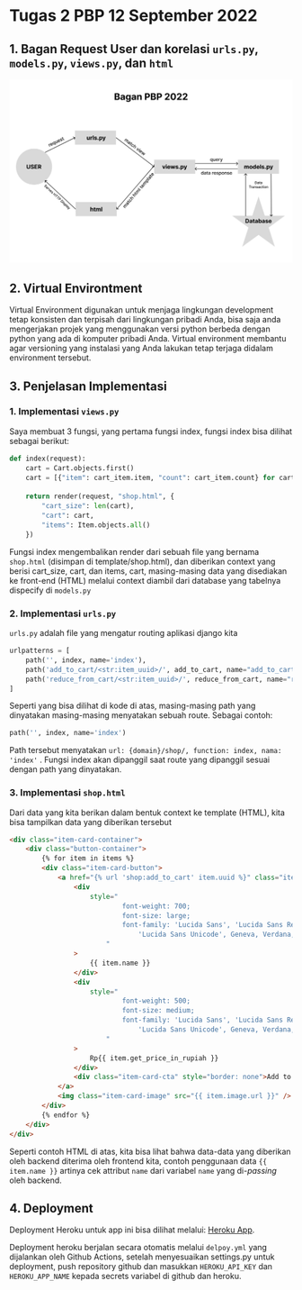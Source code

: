 # Tugas 2 PBP 12 September 2022

## 1. Bagan Request User dan korelasi `urls.py`, `models.py`, `views.py`, dan `html`

![Bagan](bagan.png)

## 2. Virtual Environtment

Virtual Environment digunakan untuk menjaga lingkungan development tetap konsisten dan terpisah dari lingkungan pribadi Anda, bisa saja anda mengerjakan projek yang menggunakan versi python berbeda dengan python yang ada di komputer pribadi Anda. Virtual environment membantu agar versioning yang instalasi yang Anda lakukan tetap terjaga didalam environment tersebut.

## 3. Penjelasan Implementasi

### 1. Implementasi `views.py`

Saya membuat 3 fungsi, yang pertama fungsi index, fungsi index bisa dilihat sebagai berikut:

```py
def index(request):
	cart = Cart.objects.first()
	cart = [{"item": cart_item.item, "count": cart_item.count} for cart_item in cart.items.all()]

	return render(request, "shop.html", {
		"cart_size": len(cart),
		"cart": cart,
		"items": Item.objects.all()
	})
```

Fungsi index mengembalikan render dari sebuah file yang bernama `shop.html` (disimpan di template/shop.html), dan diberikan context yang berisi cart_size, cart, dan items, cart, masing-masing data yang disediakan ke front-end (HTML) melalui context diambil dari database yang tabelnya dispecify di `models.py`

### 2. Implementasi `urls.py`

`urls.py` adalah file yang mengatur routing aplikasi django kita

```py
urlpatterns = [
	path('', index, name='index'),
	path('add_to_cart/<str:item_uuid>/', add_to_cart, name="add_to_cart"),
	path('reduce_from_cart/<str:item_uuid>/', reduce_from_cart, name="reduce_from_cart"),
]
```

Seperti yang bisa dilihat di kode di atas, masing-masing path yang dinyatakan masing-masing menyatakan sebuah route. Sebagai contoh:

```py
path('', index, name='index')
```

Path tersebut menyatakan `url: {domain}/shop/, function: index, nama: 'index'` . Fungsi index akan dipanggil saat route yang dipanggil sesuai dengan path yang dinyatakan.

### 3. Implementasi `shop.html`

Dari data yang kita berikan dalam bentuk context ke template (HTML), kita bisa tampilkan data yang diberikan tersebut

```html
<div class="item-card-container">
	<div class="button-container">
		{% for item in items %}
		<div class="item-card-button">
			<a href="{% url 'shop:add_to_cart' item.uuid %}" class="item-card-cover">
				<div
					style="
							font-weight: 700;
							font-size: large;
							font-family: 'Lucida Sans', 'Lucida Sans Regular', 'Lucida Grande',
								'Lucida Sans Unicode', Geneva, Verdana, sans-serif;
						"
				>
					{{ item.name }}
				</div>
				<div
					style="
							font-weight: 500;
							font-size: medium;
							font-family: 'Lucida Sans', 'Lucida Sans Regular', 'Lucida Grande',
								'Lucida Sans Unicode', Geneva, Verdana, sans-serif;
						"
				>
					Rp{{ item.get_price_in_rupiah }}
				</div>
				<div class="item-card-cta" style="border: none">Add to cart</div>
			</a>
			<img class="item-card-image" src="{{ item.image.url }}" />
		</div>
		{% endfor %}
	</div>
</div>
```

Seperti contoh HTML di atas, kita bisa lihat bahwa data-data yang diberikan oleh backend diterima oleh frontend kita, contoh penggunaan data `{{ item.name }}` artinya cek attribut `name` dari variabel `name` yang di-_passing_ oleh backend.

## 4. Deployment

Deployment Heroku untuk app ini bisa dilihat melalui: [Heroku App](https://andrew-pbp-tugas2.herokuapp.com/shop/).

Deployment heroku berjalan secara otomatis melalui `delpoy.yml` yang dijalankan oleh Github Actions, setelah menyesuaikan settings.py untuk deployment, push repository github dan masukkan `HEROKU_API_KEY` dan `HEROKU_APP_NAME` kepada secrets variabel di github dan heroku.
